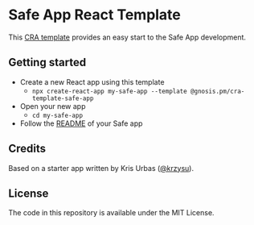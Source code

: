 # Safe App React Template

This [CRA template](https://create-react-app.dev/docs/custom-templates/) provides an easy start to the Safe App development. 

## Getting started

- Create a new React app using this template
  - `npx create-react-app my-safe-app --template @gnosis.pm/cra-template-safe-app`
- Open your new app
  - `cd my-safe-app`
- Follow the [README](template/README.md) of your Safe app


## Credits

Based on a starter app written by Kris Urbas ([@krzysu](https://twitter.com/krzysu)).

## License

The code in this repository is available under the MIT License.
